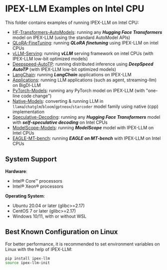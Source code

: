 # IPEX-LLM Examples on Intel CPU

This folder contains examples of running IPEX-LLM on Intel CPU:

- [HF-Transformers-AutoModels](HF-Transformers-AutoModels): running any ***Hugging Face Transformers*** model on IPEX-LLM (using the standard AutoModel APIs)
- [QLoRA-FineTuning](QLoRA-FineTuning): running ***QLoRA finetuning*** using IPEX-LLM on intel CPUs
- [vLLM-Serving](vLLM-Serving): running ***vLLM*** serving framework on intel CPUs (with IPEX-LLM low-bit optimized models)
- [Deepspeed-AutoTP](Deepspeed-AutoTP): running distributed inference using ***DeepSpeed AutoTP*** (with IPEX-LLM low-bit optimized models)
- [LangChain](LangChain): running ***LangChain*** applications on IPEX-LLM
- [Applications](Applications): running LLM applications (such as agent, streaming-llm) on BigDl-LLM
- [PyTorch-Models](PyTorch-Models): running any PyTorch model on IPEX-LLM (with "one-line code change")
- [Native-Models](Native-Models): converting & running LLM in `llama`/`chatglm`/`bloom`/`gptneox`/`starcoder` model family using native (cpp) implementation
- [Speculative-Decoding](Speculative-Decoding): running any ***Hugging Face Transformers*** model with ***self-speculative decoding*** on Intel CPUs
- [ModelScope-Models](ModelScope-Models): running ***ModelScope*** model with IPEX-LLM on Intel CPUs
- [EAGLE-MT-bench](EAGLE-MT-bench): running ***EAGLE on MT-bench*** with IPEX-LLM on Intel CPUs

## System Support
**Hardware**:
- Intel® Core™ processors
- Intel® Xeon® processors

**Operating System**:
- Ubuntu 20.04 or later (glibc>=2.17)
- CentOS 7 or later (glibc>=2.17)
- Windows 10/11, with or without WSL

## Best Known Configuration on Linux
For better performance, it is recommended to set environment variables on Linux with the help of IPEX-LLM:
```bash
pip install ipex-llm
source ipex-llm-init
```
